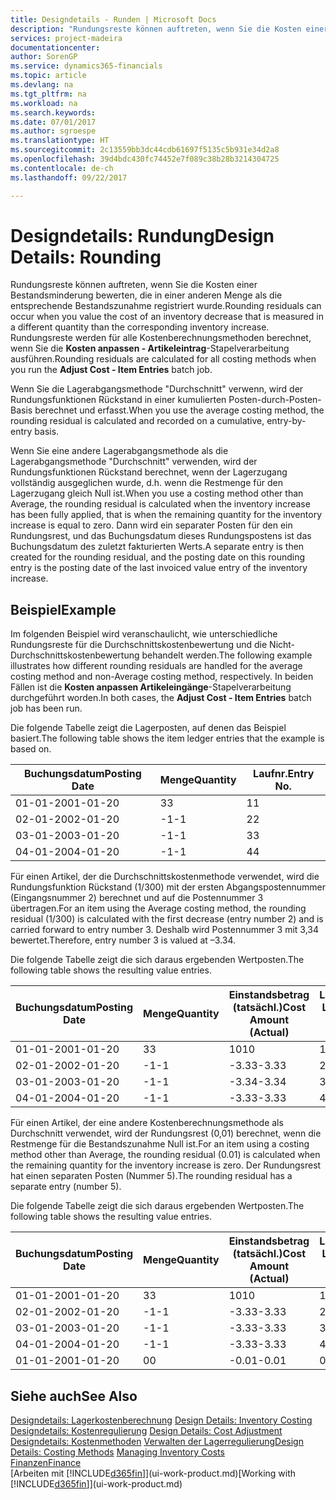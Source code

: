 ```yaml
---
title: Designdetails - Runden | Microsoft Docs
description: "Rundungsreste können auftreten, wenn Sie die Kosten einer Bestandsminderung bewerten, die in einer anderen Menge als die entsprechende Bestandszunahme registriert wurde. Rundungsreste werden für alle Kostenberechnungsmethoden berechnet, wenn Sie die **Kosten anpassen - Artikeleintrag** -Stapelverarbeitung ausführen."
services: project-madeira
documentationcenter: 
author: SorenGP
ms.service: dynamics365-financials
ms.topic: article
ms.devlang: na
ms.tgt_pltfrm: na
ms.workload: na
ms.search.keywords: 
ms.date: 07/01/2017
ms.author: sgroespe
ms.translationtype: HT
ms.sourcegitcommit: 2c13559bb3dc44cdb61697f5135c5b931e34d2a8
ms.openlocfilehash: 39d4bdc430fc74452e7f089c38b28b3214304725
ms.contentlocale: de-ch
ms.lasthandoff: 09/22/2017

---
```

# <a name="design-details-rounding"></a><span data-ttu-id="dbcc6-104">Designdetails: Rundung</span><span class="sxs-lookup"><span data-stu-id="dbcc6-104">Design Details: Rounding</span></span>
<span data-ttu-id="dbcc6-105">Rundungsreste können auftreten, wenn Sie die Kosten einer Bestandsminderung bewerten, die in einer anderen Menge als die entsprechende Bestandszunahme registriert wurde.</span><span class="sxs-lookup"><span data-stu-id="dbcc6-105">Rounding residuals can occur when you value the cost of an inventory decrease that is measured in a different quantity than the corresponding inventory increase.</span></span> <span data-ttu-id="dbcc6-106">Rundungsreste werden für alle Kostenberechnungsmethoden berechnet, wenn Sie die **Kosten anpassen - Artikeleintrag**-Stapelverarbeitung ausführen.</span><span class="sxs-lookup"><span data-stu-id="dbcc6-106">Rounding residuals are calculated for all costing methods when you run the **Adjust Cost - Item Entries** batch job.</span></span>  

 <span data-ttu-id="dbcc6-107">Wenn Sie die Lagerabgangsmethode "Durchschnitt" verwenn, wird der Rundungsfunktionen Rückstand in einer kumulierten Posten-durch-Posten-Basis berechnet und erfasst.</span><span class="sxs-lookup"><span data-stu-id="dbcc6-107">When you use the average costing method, the rounding residual is calculated and recorded on a cumulative, entry-by-entry basis.</span></span>  

 <span data-ttu-id="dbcc6-108">Wenn Sie eine andere Lagerabgangsmethode als die Lagerabgangsmethode "Durchschnitt" verwenden, wird der Rundungsfunktionen Rückstand berechnet, wenn der Lagerzugang vollständig ausgeglichen wurde, d.h. wenn die Restmenge für den Lagerzugang gleich Null ist.</span><span class="sxs-lookup"><span data-stu-id="dbcc6-108">When you use a costing method other than Average, the rounding residual is calculated when the inventory increase has been fully applied, that is when the remaining quantity for the inventory increase is equal to zero.</span></span> <span data-ttu-id="dbcc6-109">Dann wird ein separater Posten für den ein Rundungsrest, und das Buchungsdatum dieses Rundungspostens ist das Buchungsdatum des zuletzt fakturierten Werts.</span><span class="sxs-lookup"><span data-stu-id="dbcc6-109">A separate entry is then created for the rounding residual, and the posting date on this rounding entry is the posting date of the last invoiced value entry of the inventory increase.</span></span>  

## <a name="example"></a><span data-ttu-id="dbcc6-110">Beispiel</span><span class="sxs-lookup"><span data-stu-id="dbcc6-110">Example</span></span>  
 <span data-ttu-id="dbcc6-111">Im folgenden Beispiel wird veranschaulicht, wie unterschiedliche Rundungsreste für die Durchschnittskostenbewertung und die Nicht-Durchschnittskostenbewertung behandelt werden.</span><span class="sxs-lookup"><span data-stu-id="dbcc6-111">The following example illustrates how different rounding residuals are handled for the average costing method and non-Average costing method, respectively.</span></span> <span data-ttu-id="dbcc6-112">In beiden Fällen ist die **Kosten anpassen Artikeleingänge**-Stapelverarbeitung durchgeführt worden.</span><span class="sxs-lookup"><span data-stu-id="dbcc6-112">In both cases, the **Adjust Cost - Item Entries** batch job has been run.</span></span>  

 <span data-ttu-id="dbcc6-113">Die folgende Tabelle zeigt die Lagerposten, auf denen das Beispiel basiert.</span><span class="sxs-lookup"><span data-stu-id="dbcc6-113">The following table shows the item ledger entries that the example is based on.</span></span>  

|<span data-ttu-id="dbcc6-114">Buchungsdatum</span><span class="sxs-lookup"><span data-stu-id="dbcc6-114">Posting Date</span></span>|<span data-ttu-id="dbcc6-115">Menge</span><span class="sxs-lookup"><span data-stu-id="dbcc6-115">Quantity</span></span>|<span data-ttu-id="dbcc6-116">Laufnr.</span><span class="sxs-lookup"><span data-stu-id="dbcc6-116">Entry No.</span></span>|  
|------------------|--------------|---------------|  
|<span data-ttu-id="dbcc6-117">01-01-20</span><span class="sxs-lookup"><span data-stu-id="dbcc6-117">01-01-20</span></span>|<span data-ttu-id="dbcc6-118">3</span><span class="sxs-lookup"><span data-stu-id="dbcc6-118">3</span></span>|<span data-ttu-id="dbcc6-119">1</span><span class="sxs-lookup"><span data-stu-id="dbcc6-119">1</span></span>|  
|<span data-ttu-id="dbcc6-120">02-01-20</span><span class="sxs-lookup"><span data-stu-id="dbcc6-120">02-01-20</span></span>|<span data-ttu-id="dbcc6-121">-1</span><span class="sxs-lookup"><span data-stu-id="dbcc6-121">-1</span></span>|<span data-ttu-id="dbcc6-122">2</span><span class="sxs-lookup"><span data-stu-id="dbcc6-122">2</span></span>|  
|<span data-ttu-id="dbcc6-123">03-01-20</span><span class="sxs-lookup"><span data-stu-id="dbcc6-123">03-01-20</span></span>|<span data-ttu-id="dbcc6-124">-1</span><span class="sxs-lookup"><span data-stu-id="dbcc6-124">-1</span></span>|<span data-ttu-id="dbcc6-125">3</span><span class="sxs-lookup"><span data-stu-id="dbcc6-125">3</span></span>|  
|<span data-ttu-id="dbcc6-126">04-01-20</span><span class="sxs-lookup"><span data-stu-id="dbcc6-126">04-01-20</span></span>|<span data-ttu-id="dbcc6-127">-1</span><span class="sxs-lookup"><span data-stu-id="dbcc6-127">-1</span></span>|<span data-ttu-id="dbcc6-128">4</span><span class="sxs-lookup"><span data-stu-id="dbcc6-128">4</span></span>|  

 <span data-ttu-id="dbcc6-129">Für einen Artikel, der die Durchschnittskostenmethode verwendet, wird die Rundungsfunktion Rückstand (1/300) mit der ersten Abgangspostennummer (Eingangsnummer 2) berechnet und auf die Postennummer 3 übertragen.</span><span class="sxs-lookup"><span data-stu-id="dbcc6-129">For an item using the Average costing method, the rounding residual (1/300) is calculated with the first decrease (entry number 2) and is carried forward to entry number 3.</span></span> <span data-ttu-id="dbcc6-130">Deshalb wird Postennummer 3 mit  3,34 bewertet.</span><span class="sxs-lookup"><span data-stu-id="dbcc6-130">Therefore, entry number 3 is valued at –3.34.</span></span>  

 <span data-ttu-id="dbcc6-131">Die folgende Tabelle zeigt die sich daraus ergebenden Wertposten.</span><span class="sxs-lookup"><span data-stu-id="dbcc6-131">The following table shows the resulting value entries.</span></span>  

|<span data-ttu-id="dbcc6-132">Buchungsdatum</span><span class="sxs-lookup"><span data-stu-id="dbcc6-132">Posting Date</span></span>|<span data-ttu-id="dbcc6-133">Menge</span><span class="sxs-lookup"><span data-stu-id="dbcc6-133">Quantity</span></span>|<span data-ttu-id="dbcc6-134">Einstandsbetrag (tatsächl.)</span><span class="sxs-lookup"><span data-stu-id="dbcc6-134">Cost Amount (Actual)</span></span>|<span data-ttu-id="dbcc6-135">Lagerposten Laufnr.</span><span class="sxs-lookup"><span data-stu-id="dbcc6-135">Item Ledger Entry No.</span></span>|<span data-ttu-id="dbcc6-136">Laufnr.</span><span class="sxs-lookup"><span data-stu-id="dbcc6-136">Entry No.</span></span>|  
|------------------|--------------|----------------------------|---------------------------|---------------|  
|<span data-ttu-id="dbcc6-137">01-01-20</span><span class="sxs-lookup"><span data-stu-id="dbcc6-137">01-01-20</span></span>|<span data-ttu-id="dbcc6-138">3</span><span class="sxs-lookup"><span data-stu-id="dbcc6-138">3</span></span>|<span data-ttu-id="dbcc6-139">10</span><span class="sxs-lookup"><span data-stu-id="dbcc6-139">10</span></span>|<span data-ttu-id="dbcc6-140">1</span><span class="sxs-lookup"><span data-stu-id="dbcc6-140">1</span></span>|<span data-ttu-id="dbcc6-141">1</span><span class="sxs-lookup"><span data-stu-id="dbcc6-141">1</span></span>|  
|<span data-ttu-id="dbcc6-142">02-01-20</span><span class="sxs-lookup"><span data-stu-id="dbcc6-142">02-01-20</span></span>|<span data-ttu-id="dbcc6-143">-1</span><span class="sxs-lookup"><span data-stu-id="dbcc6-143">-1</span></span>|<span data-ttu-id="dbcc6-144">-3.33</span><span class="sxs-lookup"><span data-stu-id="dbcc6-144">-3.33</span></span>|<span data-ttu-id="dbcc6-145">2</span><span class="sxs-lookup"><span data-stu-id="dbcc6-145">2</span></span>|<span data-ttu-id="dbcc6-146">2</span><span class="sxs-lookup"><span data-stu-id="dbcc6-146">2</span></span>|  
|<span data-ttu-id="dbcc6-147">03-01-20</span><span class="sxs-lookup"><span data-stu-id="dbcc6-147">03-01-20</span></span>|<span data-ttu-id="dbcc6-148">-1</span><span class="sxs-lookup"><span data-stu-id="dbcc6-148">-1</span></span>|<span data-ttu-id="dbcc6-149">-3.34</span><span class="sxs-lookup"><span data-stu-id="dbcc6-149">-3.34</span></span>|<span data-ttu-id="dbcc6-150">3</span><span class="sxs-lookup"><span data-stu-id="dbcc6-150">3</span></span>|<span data-ttu-id="dbcc6-151">3</span><span class="sxs-lookup"><span data-stu-id="dbcc6-151">3</span></span>|  
|<span data-ttu-id="dbcc6-152">04-01-20</span><span class="sxs-lookup"><span data-stu-id="dbcc6-152">04-01-20</span></span>|<span data-ttu-id="dbcc6-153">-1</span><span class="sxs-lookup"><span data-stu-id="dbcc6-153">-1</span></span>|<span data-ttu-id="dbcc6-154">-3.33</span><span class="sxs-lookup"><span data-stu-id="dbcc6-154">-3.33</span></span>|<span data-ttu-id="dbcc6-155">4</span><span class="sxs-lookup"><span data-stu-id="dbcc6-155">4</span></span>|<span data-ttu-id="dbcc6-156">4</span><span class="sxs-lookup"><span data-stu-id="dbcc6-156">4</span></span>|  

 <span data-ttu-id="dbcc6-157">Für einen Artikel, der eine andere Kostenberechnungsmethode als Durchschnitt verwendet, wird der Rundungsrest (0,01) berechnet, wenn die Restmenge für die Bestandszunahme Null ist.</span><span class="sxs-lookup"><span data-stu-id="dbcc6-157">For an item using a costing method other than Average, the rounding residual (0.01) is calculated when the remaining quantity for the inventory increase is zero.</span></span> <span data-ttu-id="dbcc6-158">Der Rundungsrest hat einen separaten Posten (Nummer 5).</span><span class="sxs-lookup"><span data-stu-id="dbcc6-158">The rounding residual has a separate entry (number 5).</span></span>  

 <span data-ttu-id="dbcc6-159">Die folgende Tabelle zeigt die sich daraus ergebenden Wertposten.</span><span class="sxs-lookup"><span data-stu-id="dbcc6-159">The following table shows the resulting value entries.</span></span>  

|<span data-ttu-id="dbcc6-160">Buchungsdatum</span><span class="sxs-lookup"><span data-stu-id="dbcc6-160">Posting Date</span></span>|<span data-ttu-id="dbcc6-161">Menge</span><span class="sxs-lookup"><span data-stu-id="dbcc6-161">Quantity</span></span>|<span data-ttu-id="dbcc6-162">Einstandsbetrag (tatsächl.)</span><span class="sxs-lookup"><span data-stu-id="dbcc6-162">Cost Amount (Actual)</span></span>|<span data-ttu-id="dbcc6-163">Lagerposten Laufnr.</span><span class="sxs-lookup"><span data-stu-id="dbcc6-163">Item Ledger Entry No.</span></span>|<span data-ttu-id="dbcc6-164">Laufnr.</span><span class="sxs-lookup"><span data-stu-id="dbcc6-164">Entry No.</span></span>|  
|------------------|--------------|----------------------------|---------------------------|---------------|  
|<span data-ttu-id="dbcc6-165">01-01-20</span><span class="sxs-lookup"><span data-stu-id="dbcc6-165">01-01-20</span></span>|<span data-ttu-id="dbcc6-166">3</span><span class="sxs-lookup"><span data-stu-id="dbcc6-166">3</span></span>|<span data-ttu-id="dbcc6-167">10</span><span class="sxs-lookup"><span data-stu-id="dbcc6-167">10</span></span>|<span data-ttu-id="dbcc6-168">1</span><span class="sxs-lookup"><span data-stu-id="dbcc6-168">1</span></span>|<span data-ttu-id="dbcc6-169">1</span><span class="sxs-lookup"><span data-stu-id="dbcc6-169">1</span></span>|  
|<span data-ttu-id="dbcc6-170">02-01-20</span><span class="sxs-lookup"><span data-stu-id="dbcc6-170">02-01-20</span></span>|<span data-ttu-id="dbcc6-171">-1</span><span class="sxs-lookup"><span data-stu-id="dbcc6-171">-1</span></span>|<span data-ttu-id="dbcc6-172">-3.33</span><span class="sxs-lookup"><span data-stu-id="dbcc6-172">-3.33</span></span>|<span data-ttu-id="dbcc6-173">2</span><span class="sxs-lookup"><span data-stu-id="dbcc6-173">2</span></span>|<span data-ttu-id="dbcc6-174">2</span><span class="sxs-lookup"><span data-stu-id="dbcc6-174">2</span></span>|  
|<span data-ttu-id="dbcc6-175">03-01-20</span><span class="sxs-lookup"><span data-stu-id="dbcc6-175">03-01-20</span></span>|<span data-ttu-id="dbcc6-176">-1</span><span class="sxs-lookup"><span data-stu-id="dbcc6-176">-1</span></span>|<span data-ttu-id="dbcc6-177">-3.33</span><span class="sxs-lookup"><span data-stu-id="dbcc6-177">-3.33</span></span>|<span data-ttu-id="dbcc6-178">3</span><span class="sxs-lookup"><span data-stu-id="dbcc6-178">3</span></span>|<span data-ttu-id="dbcc6-179">3</span><span class="sxs-lookup"><span data-stu-id="dbcc6-179">3</span></span>|  
|<span data-ttu-id="dbcc6-180">04-01-20</span><span class="sxs-lookup"><span data-stu-id="dbcc6-180">04-01-20</span></span>|<span data-ttu-id="dbcc6-181">-1</span><span class="sxs-lookup"><span data-stu-id="dbcc6-181">-1</span></span>|<span data-ttu-id="dbcc6-182">-3.33</span><span class="sxs-lookup"><span data-stu-id="dbcc6-182">-3.33</span></span>|<span data-ttu-id="dbcc6-183">4</span><span class="sxs-lookup"><span data-stu-id="dbcc6-183">4</span></span>|<span data-ttu-id="dbcc6-184">4</span><span class="sxs-lookup"><span data-stu-id="dbcc6-184">4</span></span>|  
|<span data-ttu-id="dbcc6-185">01-01-20</span><span class="sxs-lookup"><span data-stu-id="dbcc6-185">01-01-20</span></span>|<span data-ttu-id="dbcc6-186">0</span><span class="sxs-lookup"><span data-stu-id="dbcc6-186">0</span></span>|<span data-ttu-id="dbcc6-187">-0.01</span><span class="sxs-lookup"><span data-stu-id="dbcc6-187">-0.01</span></span>|<span data-ttu-id="dbcc6-188">0</span><span class="sxs-lookup"><span data-stu-id="dbcc6-188">1</span></span>|<span data-ttu-id="dbcc6-189">5</span><span class="sxs-lookup"><span data-stu-id="dbcc6-189">5</span></span>|  

## <a name="see-also"></a><span data-ttu-id="dbcc6-190">Siehe auch</span><span class="sxs-lookup"><span data-stu-id="dbcc6-190">See Also</span></span>  
 <span data-ttu-id="dbcc6-191">[Designdetails: Lagerkostenberechnung](design-details-inventory-costing.md) </span><span class="sxs-lookup"><span data-stu-id="dbcc6-191">[Design Details: Inventory Costing](design-details-inventory-costing.md) </span></span>  
 <span data-ttu-id="dbcc6-192">[Designdetails: Kostenregulierung](design-details-cost-adjustment.md) </span><span class="sxs-lookup"><span data-stu-id="dbcc6-192">[Design Details: Cost Adjustment](design-details-cost-adjustment.md) </span></span>  
 <span data-ttu-id="dbcc6-193">[Designdetails: Kostenmethoden](design-details-costing-methods.md) [Verwalten der Lagerregulierung](finance-manage-inventory-costs.md)</span><span class="sxs-lookup"><span data-stu-id="dbcc6-193">[Design Details: Costing Methods](design-details-costing-methods.md) [Managing Inventory Costs](finance-manage-inventory-costs.md)</span></span>  
 [<span data-ttu-id="dbcc6-194">Finanzen</span><span class="sxs-lookup"><span data-stu-id="dbcc6-194">Finance</span></span>](finance.md)  
 <span data-ttu-id="dbcc6-195">[Arbeiten mit [!INCLUDE[d365fin](includes/d365fin_md.md)]](ui-work-product.md)</span><span class="sxs-lookup"><span data-stu-id="dbcc6-195">[Working with [!INCLUDE[d365fin](includes/d365fin_md.md)]](ui-work-product.md)</span></span>

